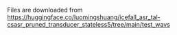 Files are downloaded from
https://huggingface.co/luomingshuang/icefall_asr_tal-csasr_pruned_transducer_stateless5/tree/main/test_wavs
